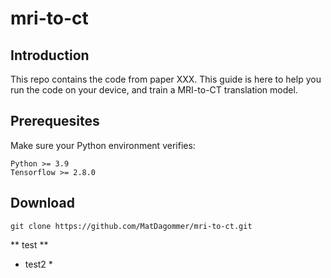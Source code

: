 # mri-to-ct

## Introduction

This repo contains the code from paper XXX. This guide is here to help you run the code on your device, and train a MRI-to-CT translation model. 

## Prerequesites

Make sure your Python environment verifies:
    
    Python >= 3.9
    Tensorflow >= 2.8.0

## Download

    git clone https://github.com/MatDagommer/mri-to-ct.git

** test **

* test2 *

